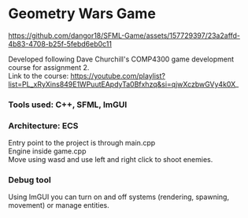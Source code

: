 # Geometry Wars Game



https://github.com/dangor18/SFML-Game/assets/157729397/23a2affd-4b83-4708-b25f-5febd6eb0c11


Developed following Dave Churchill's COMP4300 game development course for assignment 2. \
Link to the course: https://youtube.com/playlist?list=PL_xRyXins849E1WPuutEApdyTa0Bfxhzq&si=qjwXczbwGVy4k0X_
### Tools used: C++, SFML, ImGUI
### Architecture: ECS
Entry point to the project is through main.cpp \
Engine inside game.cpp \
Move using wasd and use left and right click to shoot enemies.

### Debug tool
Using ImGUI you can turn on and off systems (rendering, spawning, movement) or manage entities.
